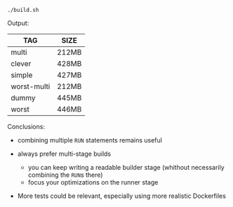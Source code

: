 
```shell
./build.sh
```
Output:

| TAG         | SIZE  |
| ----------- | ----- |
| multi       | 212MB |
| clever      | 428MB |
| simple      | 427MB |
| worst-multi | 212MB |
| dummy       | 445MB |
| worst       | 446MB |

Conclusions:

* combining multiple `RUN` statements remains useful
* always prefer multi-stage builds
  * you can keep writing a readable builder stage (whithout necessarily combining the `RUN`s there)
  * focus your optimizations on the runner stage

* More tests could be relevant, especially using more realistic Dockerfiles

